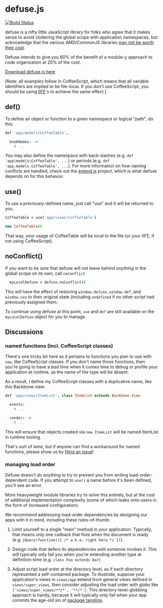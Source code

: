 # defuse.js

[![Build Status](https://travis-ci.org/testdouble/defuse.png?branch=master)](https://travis-ci.org/testdouble/defuse)

defuse is a nifty little JavaScript library for folks who agree that it makes sense to avoid cluttering the global scope with application namespaces, but acknowledge that the various AMD/CommonJS libraries [may not be worth their cost](http://blog.testdouble.com/posts/2013-06-16-unrequired-love.html).

Defuse intends to give you 80% of the benefit of a module-y approach to code organization at 20% of the cost.

[Download defuse.js here](https://github.com/testdouble/defuse/releases)

[Note: all examples follow in CoffeeScript, which means that all variable identifiers are implied to be file-local. If you don't use CoffeeScript, you should be using [IIFE](http://benalman.com/news/2010/11/immediately-invoked-function-expression/)'s to achieve the same effect.]

## def()

To define an object or function to a given namespace or logical "path", do this:

``` coffeescript
def 'app/models/CoffeeTable',

  bookNames: ->
    # ...
```

You may also define the namespace with back-slashes (e.g. `def 'app\models\CoffeeTable', ...`) or periods (e.g. `def 'app.models.CoffeeTable', ...`). For more information on how naming conflicts are handled, check out the [extend.js](https://github.com/searls/extend.js) project, which is what defuse depends on for this behavior.

## use()

To use a previously-defined name, just call "use" and it will be returned to you.

``` coffeescript
CoffeeTable = use('app/views/CoffeeTable')

new CoffeeTable()
```

That way, your usage of CoffeeTable will be local to the file (or your IIFE, if not using CoffeeScript).

## noConflict()

If you want to be sure that defuse will not leave behind *anything* in the global scope on its own, call `noConflict`

``` coffeescript
  myLocalDefuse = defuse.noConflict()
```

This will have the effect of restoring `window.defuse`, `window.def`, and `window.use` to their original state (including `undefined` if no other script had previously assigned them.

To continue using defuse at this point, `use` and `def` are still available on the `myLocalDefuse` object for you to manage.

## Discussions

### named functions (incl. CoffeeScript classes)

There's one tricky bit here as it pertains to functions you plan to use with `new`, like CoffeeScript classes. If you don't name those functions, then you're going to have a *bad time* when it comes time to debug or profile your application at runtime, as the name of the type will be absent.

As a result, I define my CoffeeScript classes with a duplicative name, like this Backbone view:

``` coffeescript
def 'app/views/ItemList', class ItemList extends Backbone.View

  events:
    # ...

  render: ->
    # ...

```

This will ensure that objects created via `new ItemList` will be named ItemList in runtime tooling.

That's sort of lame, but if anyone can find a workaround for named functions, please show us by [filing an issue](https://github.com/testdouble/defuse/issues)!

### managing load order

Defuse doesn't do anything to try to prevent you from writing load-order-dependent code. If you attempt to `use()` a name before it's been defined, you'll see an error.

More heavyweight module libraries try to solve this entirely, but at the cost of additional implementation complexity (some of which leaks onto users in the form of increased configuration).

We recommend addressing load-order dependencies by designing our apps with it in mind, including these rules-of-thumb:

1. Limit yourself to a single "main" method in your application. Typically, that means only one callback that fires when the document is ready (e.g. `jQuery(function(){ /* a.k.a. right here */ })`).

2. Design code that defers its dependencies until someone invokes it. This will typically only fail you when you're extending another type at definition-time (e.g. `class Foo extends Bar`)

3. Adjust script load order at the directory level, as if each directory represented a self-contained package. To illustrate, suppose your application's views in `views/app` extend from general views defined in `views/super_views`, then consider adjusting the load order with globs like `['views/super_views/**/*', '**/*']`. This directory-level-globbing approach is handy, because it will typically only fail when your app commits the age-old sin of [package tangling](http://stackoverflow.com/questions/15321702/what-does-package-tangle-index-data-indicate-in-sonar).

